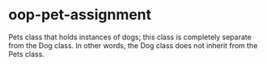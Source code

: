 # oop-pet-assignment
Pets class that holds instances of dogs; this class is completely separate from the Dog class. In other words, the Dog class does not inherit from the Pets class. 
